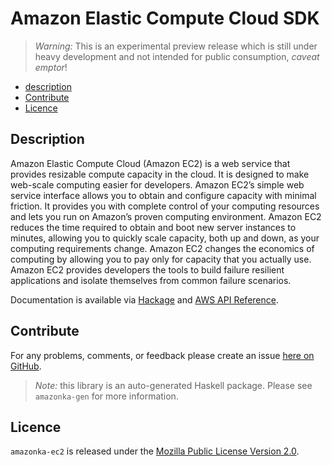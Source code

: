 # Amazon Elastic Compute Cloud SDK

> _Warning:_ This is an experimental preview release which is still under heavy development and not intended for public consumption, _caveat emptor_!

* [description](#description)
* [Contribute](#contribute)
* [Licence](#licence)

## Description

Amazon Elastic Compute Cloud (Amazon EC2) is a web service that provides resizable compute capacity in the cloud. It is designed to make web-scale computing easier for developers. Amazon EC2’s simple web service interface allows you to obtain and configure capacity with minimal friction. It provides you with complete control of your computing resources and lets you run on Amazon’s proven computing environment. Amazon EC2 reduces the time required to obtain and boot new server instances to minutes, allowing you to quickly scale capacity, both up and down, as your computing requirements change. Amazon EC2 changes the economics of computing by allowing you to pay only for capacity that you actually use. Amazon EC2 provides developers the tools to build failure resilient applications and isolate themselves from common failure scenarios.

Documentation is available via [Hackage](http://hackage.haskell.org/package/amazonka-ec2)
and [AWS API Reference]().


## Contribute

For any problems, comments, or feedback please create an issue [here on GitHub](https://github.com/brendanhay/amazonka/issues).

> _Note:_ this library is an auto-generated Haskell package. Please see `amazonka-gen` for more information.


## Licence

`amazonka-ec2` is released under the [Mozilla Public License Version 2.0](http://www.mozilla.org/MPL/).
